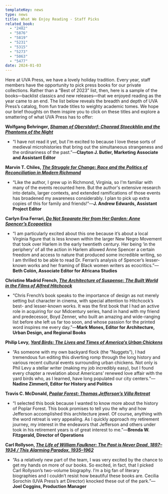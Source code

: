 ```yaml
---
templateKey: news
type: news
title: What We Enjoy Reading - Staff Picks
related_book:
  - "2482"
  - "5876"
  - "5819"
  - "5231"
  - "5315"
  - "5273"
  - "5063"
  - "5477"
date: 2024-01-03
---
```

Here at UVA Press, we have a lovely holiday tradition. Every year, staff members have the opportunity to pick press books for our private collections. Rather than a “Best of 2023” list, then, here is a sample of the books—backlist classics and new releases—that we enjoyed reading as the year came to an end. The list below reveals the breadth and depth of UVA Press’s catalog, from fun trade titles to weighty academic tomes. We hope our brief thoughts on them inspire you to click on these titles and explore a smattering of what UVA Press has to offer:



**Wolfgang Behringer, *[Shaman of Oberstdorf: Chonrad Stoeckhlin and the Phantoms of the Night](https://www.upress.virginia.edu/title/2482/)***

* “I have not read it yet, but I'm excited to because I love these sorts of medieval microhistories that bring out the simultaneous strangeness and the ordinariness of the past.”—**Clayton J. Butler, Marketing Associate and Assistant Editor**



**Marvin T. Chiles, *[The Struggle for Change: Race and the Politics of Reconciliation in Modern Richmond](https://www.upress.virginia.edu/title/5876/)***

* “Like the author, I grew up in Richmond, Virginia, so I'm familiar with many of the events recounted here. But the author's extensive research into details, larger contexts, and extended ramifications of those events has broadened my awareness considerably. I plan to pick up extra copies of this for family and friends!”—**J. Andrew Edwards, Assistant Project Editor**



**Carlyn Ena Ferrari, *[Do Not Separate Her from Her Garden: Anne Spencer’s Ecopoetics](https://www.upress.virginia.edu/title/5819/)***

* “I am particularly excited about this one because it’s about a local Virginia figure that is less known within the larger New Negro Movement that took over Harlem in the early twentieth century. Her being ‘in the periphery’ of all the action in Harlem allowed Anne Spencer a certain freedom and access to nature that produced some incredible writing, so I am thrilled to be able to read Dr. Ferrari’s analysis of Spencer’s lesser-known works and her framing of Black women writers as ecocritics.”—**Beth Colón, Associate Editor for Africana Studies**



**Christine Madrid French, *[The Architecture of Suspense: The Built World in the Films of Alfred Hitchcock](https://www.upress.virginia.edu/title/5231/)***

* “Chris French’s book speaks to the importance of design as not merely setting but character in cinema, with special attention to Hitchcock’s best- and lesser-known works. It was the first book that I had an active role in acquiring for our Midcentury series, hand in hand with my friend and predecessor, Boyd Zenner, who built an amazing and wide-ranging list before she left us far too soon, and whose passion for the printed word inspires me every day.”—**Mark Mones, Editor for Architecture, Urban Design, and Regional Books**



**Philip Levy, *[Yard Birds: The Lives and Times of America’s Urban Chickens](https://www.upress.virginia.edu/title/5315/)***

* “As someone with my own backyard flock (the “Nuggets”), I had tremendous fun editing this diverting romp through the long history and various recent cultural events surrounding urban chickens. Not only is Phil Levy a stellar writer (making my job incredibly easy), but I found every chapter a revelation about Americans’ renewed love affair with the yard birds who, as I learned, have long populated our city centers.”—**Nadine Zimmerli, Editor for History and Politics**



**Travis C. McDonald, *[Poplar Forest: Thomas Jefferson’s Villa Retreat](https://www.upress.virginia.edu/title/5273/)***

* “I selected this book because I wanted to know more about the history of Poplar Forest. This book promises to tell you the why and how Jefferson accomplished this architecture jewel. Of course, anything with the word retreat is very appealing. As I quickly approach my retirement journey, my interest in the endeavors that Jefferson and others under took in his retirement years is of great interest to me.”—**Brenda W. Fitzgerald, Director of Operations**



**Carl Rollyson, *[The Life of William Faulkner: The Past is Never Dead, 1897–1934 / This Alarming Paradox, 1935–1962](https://www.upress.virginia.edu/title/5063/)***

* “As a relatively new part of the team, I was very excited by the chance to get my hands on more of our books. So excited, in fact, that I picked Carl Rollyson’s two-volume biography. I’m a big fan of literary biographies and I couldn’t resist how beautiful these books are. Cecilia Sorochin (UVA Press’s art Director) knocked these out of the park.”—**Joel Coggins, Production Manager**